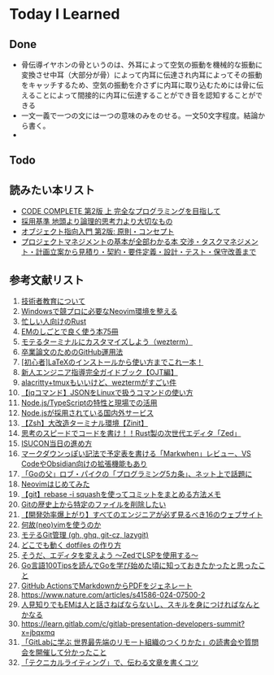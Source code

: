 # Today I Learned

## Done
- 骨伝導イヤホンの骨というのは、外耳によって空気の振動を機械的な振動に変換させ中耳（大部分が骨）によって内耳に伝達され内耳によってその振動をキャッチするため、空気の振動を介さずに内耳に取り込むためには骨に伝えることによって間接的に内耳に伝達することができ音を認知することができる
- 一文一義で一つの文には一つの意味のみをのせる。一文50文字程度。結論から書く。
- 

## Todo

## 読みたい本リスト
- [CODE COMPLETE 第2版 上 完全なプログラミングを目指して](https://amzn.asia/d/cmpAD8c)
- [採用基準 地頭より論理的思考力より大切なもの](https://amzn.asia/d/4LQOC09)
- [オブジェクト指向入門 第2版: 原則・コンセプト](https://amzn.asia/d/6a4p81k)
- [プロジェクトマネジメントの基本が全部わかる本 交渉・タスクマネジメント・計画立案から見積り・契約・要件定義・設計・テスト・保守改善まで](https://amzn.asia/d/0dRQsYQ)

## 参考文献リスト
1. [技術者教育について](https://blog.satotaichi.info/training_for_software_engineers/)
2. [Windowsで競プロに必要なNeovim環境を整える](https://qiita.com/KowerKoint/items/89d1952b54dec57a1a07)
3. [忙しい人向けのRust](https://zenn.dev/k_azuma/articles/c43044820017e4)
4. [EMのしごとで良く使う本75冊](https://daiksy.hatenablog.jp/entry/2024/12/13/091101)
5. [モテるターミナルにカスタマイズしよう（wezterm）](https://zenn.dev/mozumasu/articles/mozumasu-wezterm-customization)
6. [卒業論文のためのGitHub運用法](https://cysec.ise.ritsumei.ac.jp/2024/01/08/thesis-git-repository/)
7. [[初心者]LaTeXのインストールから使い方までこれ一本！](https://qiita.com/alpaca-honke/items/f30a2d04eedaa3c36a21)
8. [新人エンジニア指導完全ガイドブック【OJT編】](https://qiita.com/kjm_nuco/items/46bdbe06813faa52feb9)
9. [alacritty+tmuxもいいけど、weztermがすごい件](https://zenn.dev/yutakatay/articles/wezterm-intro)
10. [【jqコマンド】JSONをLinuxで扱うコマンドの使い方](https://zenn.dev/en2enzo2/articles/e45e6d0aec6c7e)
11. [Node.js/TypeScriptの特性と現場での活用](https://qiita.com/muratak-dev/items/d86ea9e70dfdf5220ee8)
12. [Node.jsが採用されている国内外サービス](https://qiita.com/muratak-dev/items/7ac9b9de88b806703432)
13. [【Zsh】大改造ターミナル環境【Zinit】](https://qiita.com/obake_fe/items/c2edf65de684f026c59c)
14. [思考のスピードでコードを書け！！Rust製の次世代エディタ「Zed」](https://zenn.dev/smartcamp/articles/c421e752119cee)
15. [ISUCON当日の進め方](https://gist.github.com/matsukaz/6af9dd76d62e2cddb65fafa5b0636e9a)
16. [マークダウンっぽい記法で予定表を書ける「Markwhen」レビュー、VS CodeやObsidian向けの拡張機能もあり](https://gigazine.net/news/20241207-markdown-timeline-markwhen/)
17. [「Goの父」ロブ・パイクの「プログラミング5カ条」、ネット上で話題に](https://gigazine.net/news/20200817-rob-pike-5-rules-programming/)
18. [Neovimはじめてみた](https://zenn.dev/vim_jp/articles/1b4344e41b9d5b)
19. [【git】rebase -i squashを使ってコミットをまとめる方法メモ](https://zenn.dev/ryouhei_furugen/articles/44bc9a179764eb)
20. [Gitの歴史上から特定のファイルを削除したい](https://zenn.dev/flyingbarbarian/articles/aaf59c07b71a34)
21. [【開発効率爆上がり】すべてのエンジニアが必ず見るべき16のウェブサイト](https://qiita.com/ken1041/items/c975b346d43a575e946d)
22. [何故(neo)vimを使うのか](https://qiita.com/atakig/items/9da2a8c68cf6af22c58e)
23. [モテるGit管理 (gh, ghq, git-cz, lazygit)](https://zenn.dev/mozumasu/articles/mozumasu-lazy-git)
24. [どこでも動く dotfiles の作り方](https://qiita.com/rainbartown/items/d7f59fe4047733c14e8b)
25. [そうだ、エディタを変えよう 〜ZedでLSPを使用する〜](https://zenn.dev/magicmoment/articles/zed-lsp-202412)
26. [Go言語100Tipsを読んでGoを学び始めた頃に知っておきたかったと思ったこと](https://zenn.dev/prevent/articles/e011f5f2f7f7f3)
27. [GitHub ActionsでMarkdownからPDFをジェネレート](https://devops-blog.virtualtech.jp/entry/20230822/1692672283)
28. https://www.nature.com/articles/s41586-024-07500-2
29. [人見知りでもEMは人と話さねばならないし、スキルを身につければなんとかなる](https://daiksy.hatenablog.jp/entry/2024/12/12/101124)
30. https://learn.gitlab.com/c/gitlab-presentation-developers-summit?x=jbqxmq
31. [「GitLabに学ぶ 世界最先端のリモート組織のつくりかた」の読書会や質問会を開催して分かったこと](https://developer.hatenastaff.com/entry/2024/12/12/120000)
32. [「テクニカルライティング」で、伝わる文章を書くコツ](https://tech.trustbank.co.jp/entry/20241210/technical-writing)